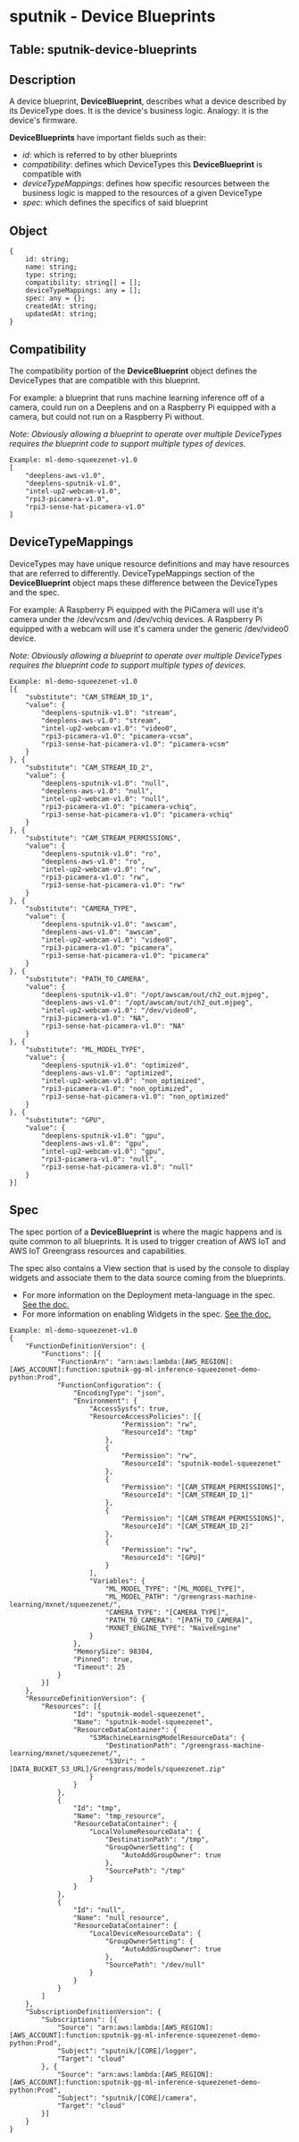 # sputnik - Device Blueprints

## Table: sputnik-device-blueprints

## Description

A device blueprint, **DeviceBlueprint**, describes what a device described by its DeviceType does. It is the device's business logic. Analogy: it is the device's firmware.

**DeviceBlueprints** have important fields such as their:

* *id*: which is referred to by other blueprints
* *compatibility*: defines which DeviceTypes this **DeviceBlueprint** is compatible with
* *deviceTypeMappings*: defines how specific resources between the business logic is mapped to the resources of a given DeviceType
* *spec*: which defines the specifics of said blueprint

## Object
```
{
    id: string;
    name: string;
    type: string;
    compatibility: string[] = [];
    deviceTypeMappings: any = [];
    spec: any = {};
    createdAt: string;
    updatedAt: string;
}
```

## Compatibility

The compatibility portion of the **DeviceBlueprint** object defines the DeviceTypes that are compatible with this blueprint.

For example: a blueprint that runs machine learning inference off of a camera, could run on a Deeplens and on a Raspberry Pi equipped with a camera, but could not run on a Raspberry Pi without.

_Note: Obviously allowing a blueprint to operate over multiple DeviceTypes requires the blueprint code to support multiple types of devices._

```
Example: ml-demo-squeezenet-v1.0
[
	"deeplens-aws-v1.0",
	"deeplens-sputnik-v1.0",
	"intel-up2-webcam-v1.0",
	"rpi3-picamera-v1.0",
	"rpi3-sense-hat-picamera-v1.0"
]
```

## DeviceTypeMappings

DeviceTypes may have unique resource definitions and may have resources that are referred to differently. DeviceTypeMappings section of the **DeviceBlueprint** object maps these difference between the DeviceTypes and the spec.

For example: A Raspberry Pi equipped with the PiCamera will use it's camera under the /dev/vcsm and /dev/vchiq devices. A Raspberry Pi equipped with a webcam will use it's camera under the generic /dev/video0 device.

_Note: Obviously allowing a blueprint to operate over multiple DeviceTypes requires the blueprint code to support multiple types of devices._

```
Example: ml-demo-squeezenet-v1.0
[{
    "substitute": "CAM_STREAM_ID_1",
    "value": {
        "deeplens-sputnik-v1.0": "stream",
        "deeplens-aws-v1.0": "stream",
        "intel-up2-webcam-v1.0": "video0",
        "rpi3-picamera-v1.0": "picamera-vcsm",
        "rpi3-sense-hat-picamera-v1.0": "picamera-vcsm"
    }
}, {
    "substitute": "CAM_STREAM_ID_2",
    "value": {
        "deeplens-sputnik-v1.0": "null",
        "deeplens-aws-v1.0": "null",
        "intel-up2-webcam-v1.0": "null",
        "rpi3-picamera-v1.0": "picamera-vchiq",
        "rpi3-sense-hat-picamera-v1.0": "picamera-vchiq"
    }
}, {
    "substitute": "CAM_STREAM_PERMISSIONS",
    "value": {
        "deeplens-sputnik-v1.0": "ro",
        "deeplens-aws-v1.0": "ro",
        "intel-up2-webcam-v1.0": "rw",
        "rpi3-picamera-v1.0": "rw",
        "rpi3-sense-hat-picamera-v1.0": "rw"
    }
}, {
    "substitute": "CAMERA_TYPE",
    "value": {
        "deeplens-sputnik-v1.0": "awscam",
        "deeplens-aws-v1.0": "awscam",
        "intel-up2-webcam-v1.0": "video0",
        "rpi3-picamera-v1.0": "picamera",
        "rpi3-sense-hat-picamera-v1.0": "picamera"
    }
}, {
    "substitute": "PATH_TO_CAMERA",
    "value": {
        "deeplens-sputnik-v1.0": "/opt/awscam/out/ch2_out.mjpeg",
        "deeplens-aws-v1.0": "/opt/awscam/out/ch2_out.mjpeg",
        "intel-up2-webcam-v1.0": "/dev/video0",
        "rpi3-picamera-v1.0": "NA",
        "rpi3-sense-hat-picamera-v1.0": "NA"
    }
}, {
    "substitute": "ML_MODEL_TYPE",
    "value": {
        "deeplens-sputnik-v1.0": "optimized",
        "deeplens-aws-v1.0": "optimized",
        "intel-up2-webcam-v1.0": "non_optimized",
        "rpi3-picamera-v1.0": "non_optimized",
        "rpi3-sense-hat-picamera-v1.0": "non_optimized"
    }
}, {
    "substitute": "GPU",
    "value": {
        "deeplens-sputnik-v1.0": "gpu",
        "deeplens-aws-v1.0": "gpu",
        "intel-up2-webcam-v1.0": "gpu",
        "rpi3-picamera-v1.0": "null",
        "rpi3-sense-hat-picamera-v1.0": "null"
    }
}]
```

## Spec

The spec portion of a **DeviceBlueprint** is where the magic happens and is quite common to all blueprints. It is used to trigger creation of AWS IoT and AWS IoT Greengrass resources and capabilities.

The spec also contains a View section that is used by the console to display widgets and associate them to the data source coming from the blueprints.

* For more information on the Deployment meta-language in the spec. [See the doc.](./deployment-meta-language.md)
* For more information on enabling Widgets in the spec. [See the doc.](./blueprint-views.md)


```
Example: ml-demo-squeezenet-v1.0
{
    "FunctionDefinitionVersion": {
        "Functions": [{
            "FunctionArn": "arn:aws:lambda:[AWS_REGION]:[AWS_ACCOUNT]:function:sputnik-gg-ml-inference-squeezenet-demo-python:Prod",
            "FunctionConfiguration": {
                "EncodingType": "json",
                "Environment": {
                    "AccessSysfs": true,
                    "ResourceAccessPolicies": [{
                            "Permission": "rw",
                            "ResourceId": "tmp"
                        },
                        {
                            "Permission": "rw",
                            "ResourceId": "sputnik-model-squeezenet"
                        },
                        {
                            "Permission": "[CAM_STREAM_PERMISSIONS]",
                            "ResourceId": "[CAM_STREAM_ID_1]"
                        },
                        {
                            "Permission": "[CAM_STREAM_PERMISSIONS]",
                            "ResourceId": "[CAM_STREAM_ID_2]"
                        },
                        {
                            "Permission": "rw",
                            "ResourceId": "[GPU]"
                        }
                    ],
                    "Variables": {
                        "ML_MODEL_TYPE": "[ML_MODEL_TYPE]",
                        "ML_MODEL_PATH": "/greengrass-machine-learning/mxnet/squeezenet/",
                        "CAMERA_TYPE": "[CAMERA_TYPE]",
                        "PATH_TO_CAMERA": "[PATH_TO_CAMERA]",
                        "MXNET_ENGINE_TYPE": "NaiveEngine"
                    }
                },
                "MemorySize": 98304,
                "Pinned": true,
                "Timeout": 25
            }
        }]
    },
    "ResourceDefinitionVersion": {
        "Resources": [{
                "Id": "sputnik-model-squeezenet",
                "Name": "sputnik-model-squeezenet",
                "ResourceDataContainer": {
                    "S3MachineLearningModelResourceData": {
                        "DestinationPath": "/greengrass-machine-learning/mxnet/squeezenet/",
                        "S3Uri": "[DATA_BUCKET_S3_URL]/Greengrass/models/squeezenet.zip"
                    }
                }
            },
            {
                "Id": "tmp",
                "Name": "tmp_resource",
                "ResourceDataContainer": {
                    "LocalVolumeResourceData": {
                        "DestinationPath": "/tmp",
                        "GroupOwnerSetting": {
                            "AutoAddGroupOwner": true
                        },
                        "SourcePath": "/tmp"
                    }
                }
            },
            {
                "Id": "null",
                "Name": "null_resource",
                "ResourceDataContainer": {
                    "LocalDeviceResourceData": {
                        "GroupOwnerSetting": {
                            "AutoAddGroupOwner": true
                        },
                        "SourcePath": "/dev/null"
                    }
                }
            }
        ]
    },
    "SubscriptionDefinitionVersion": {
        "Subscriptions": [{
            "Source": "arn:aws:lambda:[AWS_REGION]:[AWS_ACCOUNT]:function:sputnik-gg-ml-inference-squeezenet-demo-python:Prod",
            "Subject": "sputnik/[CORE]/logger",
            "Target": "cloud"
        }, {
            "Source": "arn:aws:lambda:[AWS_REGION]:[AWS_ACCOUNT]:function:sputnik-gg-ml-inference-squeezenet-demo-python:Prod",
            "Subject": "sputnik/[CORE]/camera",
            "Target": "cloud"
        }]
    }
}
```

